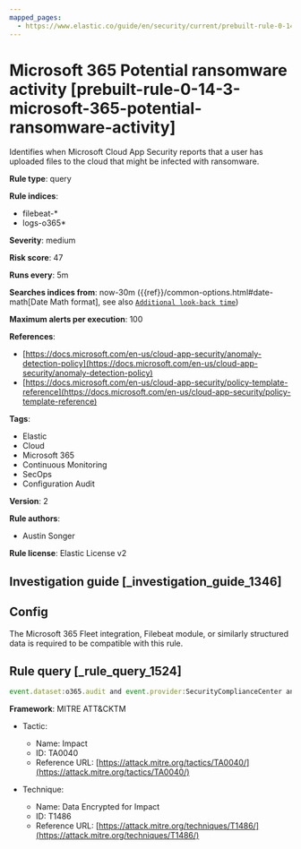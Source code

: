 ```yaml
---
mapped_pages:
  - https://www.elastic.co/guide/en/security/current/prebuilt-rule-0-14-3-microsoft-365-potential-ransomware-activity.html
---
```


# Microsoft 365 Potential ransomware activity [prebuilt-rule-0-14-3-microsoft-365-potential-ransomware-activity]

Identifies when Microsoft Cloud App Security reports that a user has uploaded files to the cloud that might be infected with ransomware.

**Rule type**: query

**Rule indices**:

* filebeat-*
* logs-o365*

**Severity**: medium

**Risk score**: 47

**Runs every**: 5m

**Searches indices from**: now-30m ({{ref}}/common-options.html#date-math[Date Math format], see also [`Additional look-back time`](docs-content://solutions/security/detect-and-alert/create-detection-rule.md#rule-schedule))

**Maximum alerts per execution**: 100

**References**:

* [https://docs.microsoft.com/en-us/cloud-app-security/anomaly-detection-policy](https://docs.microsoft.com/en-us/cloud-app-security/anomaly-detection-policy)
* [https://docs.microsoft.com/en-us/cloud-app-security/policy-template-reference](https://docs.microsoft.com/en-us/cloud-app-security/policy-template-reference)

**Tags**:

* Elastic
* Cloud
* Microsoft 365
* Continuous Monitoring
* SecOps
* Configuration Audit

**Version**: 2

**Rule authors**:

* Austin Songer

**Rule license**: Elastic License v2

## Investigation guide [_investigation_guide_1346]

## Config

The Microsoft 365 Fleet integration, Filebeat module, or similarly structured data is required to be compatible with this rule.

## Rule query [_rule_query_1524]

```js
event.dataset:o365.audit and event.provider:SecurityComplianceCenter and event.category:web and event.action:"Potential ransomware activity" and event.outcome:success
```

**Framework**: MITRE ATT&CKTM

* Tactic:

    * Name: Impact
    * ID: TA0040
    * Reference URL: [https://attack.mitre.org/tactics/TA0040/](https://attack.mitre.org/tactics/TA0040/)

* Technique:

    * Name: Data Encrypted for Impact
    * ID: T1486
    * Reference URL: [https://attack.mitre.org/techniques/T1486/](https://attack.mitre.org/techniques/T1486/)



